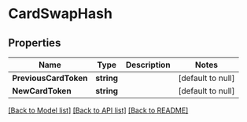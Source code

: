 # CardSwapHash

## Properties
Name | Type | Description | Notes
------------ | ------------- | ------------- | -------------
**PreviousCardToken** | **string** |  | [default to null]
**NewCardToken** | **string** |  | [default to null]

[[Back to Model list]](../README.md#documentation-for-models) [[Back to API list]](../README.md#documentation-for-api-endpoints) [[Back to README]](../README.md)


